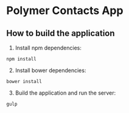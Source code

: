 # Polymer Contacts App

## How to build the application

1. Install npm dependencies: 

`npm install`

2. Install bower dependencies:

`bower install`

3. Build the application and run the server:

`gulp`
